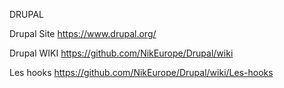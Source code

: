 
DRUPAL



Drupal Site https://www.drupal.org/



Drupal WIKI  https://github.com/NikEurope/Drupal/wiki



Les hooks https://github.com/NikEurope/Drupal/wiki/Les-hooks 








